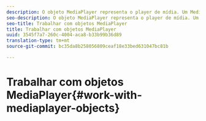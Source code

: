 ```yaml
---
description: O objeto MediaPlayer representa o player de mídia. Um MediaPlayerItem representa áudio ou vídeo no player.
seo-description: O objeto MediaPlayer representa o player de mídia. Um MediaPlayerItem representa áudio ou vídeo no player.
seo-title: Trabalhar com objetos MediaPlayer
title: Trabalhar com objetos MediaPlayer
uuid: 3545f7a7-260c-4004-aca8-b33b99b36d89
translation-type: tm+mt
source-git-commit: bc35da8b258056809ceaf18e33bed631047bc81b

---
```



# Trabalhar com objetos MediaPlayer{#work-with-mediaplayer-objects}
